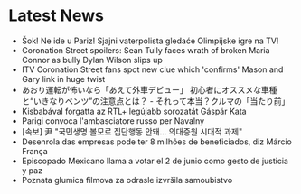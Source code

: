 # Latest News
-  Šok! Ne ide u Pariz! Sjajni vaterpolista gledaće Olimpijske igre na TV!
-  Coronation Street spoilers: Sean Tully faces wrath of broken Maria Connor as bully Dylan Wilson slips up
-  ITV Coronation Street fans spot new clue which 'confirms' Mason and Gary link in huge twist
-  あおり運転が怖いなら「あえて外車デビュー」 初心者にオススメな車種と“いきなりベンツ”の注意点とは？ - それって本当？クルマの「当たり前」
-  Kisbabával forgatta az RTL+ legújabb sorozatát Gáspár Kata
-  Parigi convoca l'ambasciatore russo per Navalny
-  [속보] 尹 "국민생명 볼모로 집단행동 안돼… 의대증원 시대적 과제"
-  Desenrola das empresas pode ter 8 milhões de beneficiados, diz Márcio França
-  Episcopado Mexicano llama a votar el 2 de junio como gesto de justicia y paz
-  Poznata glumica filmova za odrasle izvršila samoubistvo
